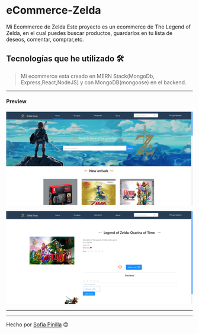 # eCommerce-Zelda
Mi Ecommerce de Zelda
Este proyecto es un ecommerce de The Legend of Zelda, en el cual puedes buscar productos, guardarlos en tu lista de deseos, comentar, 
comprar,etc.

## Tecnologías que he utilizado 🛠️

>Mi ecommerce esta creado en MERN Stack(MongoDb, Express,React,NodeJS) y con MongoDB(mongoose) en el backend.

 ---

#### Preview


![foto](imagenes/foto1.png) 


![foto](imagenes/foto2.PNG) 

---



---
Hecho por [Sofía Pinilla](https://github.com/SofiaPinilla) 😊
